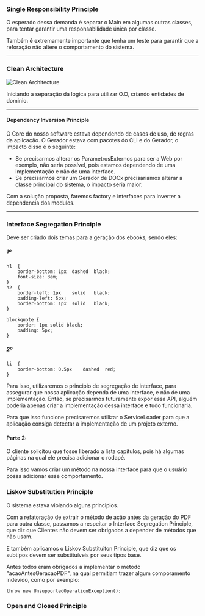 
### Single Responsibility Principle

O esperado dessa demanda é separar o Main em algumas outras classes, 
para tentar garantir uma responsabilidade única por classe.

Também é extremamente importante que tenha um teste para garantir que 
a reforação não altere o comportamento do sistema.


----------------------------------------------------------

### Clean Architecture

![Clean Architecture](https://blog.cleancoder.com/uncle-bob/images/2012-08-13-the-clean-architecture/CleanArchitecture.jpg)

Iniciando a separação da logica para utilizar O.O, criando entidades de dominio.


----------------------------------------------------------

#### Dependency Inversion Principle 

O Core do nosso software estava dependendo de casos de uso, de regras da aplicação.
O Gerador estava com pacotes do CLI e do Gerador, o impacto disso é o seguinte:
- Se precisarmos alterar os ParametrosExternos para ser a Web por exemplo, não seria possível, 
pois estamos dependendo de uma implementação e não de uma interface.
- Se precisarmos criar um Gerador de DOCx precisariamos alterar a classe principal do sistema, o impacto seria maior.

Com a solução proposta, faremos factory e interfaces para inverter a dependencia dos modulos.


----------------------------------------------------------

### Interface Segregation Principle

Deve ser criado dois temas para a geração dos ebooks, sendo eles:

##### 1º
``` 
h1	{
    border-bottom: 1px	dashed	black;
    font-size: 3em;
}
h2	{
    border-left: 1px	solid	black;
    padding-left: 5px;
    border-bottom: 1px	solid	black;
}

blockquote {
    border: 1px solid black;
    padding: 5px;
}
```

##### 2º 

```
li	{
    border-bottom: 0.5px	dashed	red;
}

```

Para isso, utilizaremos o principio de segregação de interface, para assegurar
que nossa aplicação dependa de uma interface, e não de uma implementação.
Então, se precisarmos futuramente expor essa API, alguém poderia apenas criar a implementação
dessa interface e tudo funcionaria.

Para que isso funcione  precisaremos utilizar o ServiceLoader para que a aplicação
consiga detectar a implementação de um projeto externo.

#### Parte 2:

O cliente solicitou que fosse liberado a lista capitulos, pois há algumas páginas na qual ele precisa
adicionar o rodapé.

Para isso vamos criar um método na nossa interface para que o usuário possa adicionar
esse comportamento.

### Liskov Substitution  Principle

O sistema estava violando alguns principios.

Com a refatoração de extrair o método de ação antes da geração do PDF para outra
classe, passamos a respeitar o Interface Segregation Principle, 
que diz que Clientes não devem ser obrigados a depender de métodos que não usam.

E também aplicamos o Liskov Substituiton Principle, 
que diz que os subtipos devem ser substituíveis por seus tipos base.

Antes todos eram obrigados a implementar o método "acaoAntesGeracaoPDF", 
na qual permitiam trazer algum comporamento indevido, como por exemplo:

<code>throw new UnsupportedOperationException();</code>

### Open and Closed Principle 



